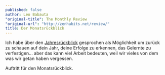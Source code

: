 ```yaml
---
published: false
author: Leo Babauta
"original-title": The Monthly Review
"original-url": "http://zenhabits.net/review/"
title: Der Monatsrückblick
---
```


Ich habe über den [Jahresrückblick](http://zen-habits.github.io/jahresende) gesprochen als Möglichkeit um zurück zu schauen auf dein Jahr, deine Erfolge zu erkennen, das Gelernte zu verfestigen... aber das kann viel Arbeit bedeuten, weil wir vieles von dem was wir getan haben vergessen.

Auftritt für den Monatsrückblick.

